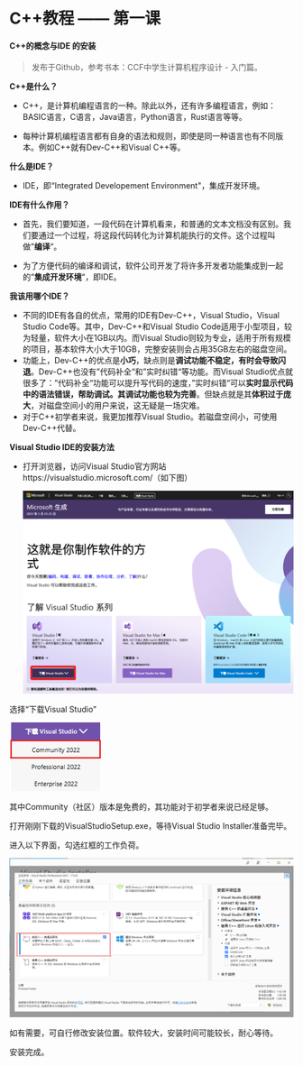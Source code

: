 # C++教程 —— 第一课

#### C++的概念与IDE 的安装

> 发布于Github，参考书本：CCF中学生计算机程序设计 - 入门篇。

**C++是什么？**

- C++，是计算机编程语言的一种。除此以外，还有许多编程语言，例如：BASIC语言，C语言，Java语言，Python语言，Rust语言等等。

- 每种计算机编程语言都有自身的语法和规则，即使是同一种语言也有不同版本。例如C++就有Dev-C++和Visual C++等。

**什么是IDE？**

- IDE，即“Integrated Developement Environment"，集成开发环境。

**IDE有什么作用？**

- 首先，我们要知道，一段代码在计算机看来，和普通的文本文档没有区别。我们要通过一个过程，将这段代码转化为计算机能执行的文件。这个过程叫做”**编译**“。

- 为了方便代码的编译和调试，软件公司开发了将许多开发者功能集成到一起的”**集成开发环境**“，即IDE。

**我该用哪个IDE？**

- 不同的IDE有各自的优点，常用的IDE有Dev-C++，Visual Studio，Visual Studio Code等。其中，Dev-C++和Visual Studio Code适用于小型项目，较为轻量，软件大小在1GB以内。而Visual Studio则较为专业，适用于所有规模的项目，基本软件大小大于10GB，完整安装则会占用35GB左右的磁盘空间。
- 功能上，Dev-C++的优点是**小巧**，缺点则是**调试功能不稳定，有时会导致闪退**。Dev-C++也没有”代码补全“和”实时纠错“等功能。而Visual Studio优点就很多了：”代码补全“功能可以提升写代码的速度，”实时纠错“可以**实时显示代码中的语法错误，帮助调试。**其**调试功能也较为完善**。但缺点就是其**体积过于庞大**，对磁盘空间小的用户来说，这无疑是一场灾难。
- 对于C++初学者来说，我更加推荐Visual Studio。若磁盘空间小，可使用Dev-C++代替。

**Visual Studio IDE的安装方法**

- 打开浏览器，访问Visual Studio官方网站https://visualstudio.microsoft.com/（如下图）

  <img src="./Resource/CPPTutorials-1-1.png" alt="image-20230520155009967"  />

选择“下载Visual Studio”

![image-20230520155434764](./Resource/CPPTutorials-1-2.png)

其中Community（社区）版本是免费的，其功能对于初学者来说已经足够。

打开刚刚下载的VisualStudioSetup.exe，等待Visual Studio Installer准备完毕。

进入以下界面，勾选红框的工作负荷。

![image-20230520160112849](./Resource/CPPTutorials-1-3.png)

如有需要，可自行修改安装位置。软件较大，安装时间可能较长，耐心等待。

安装完成。